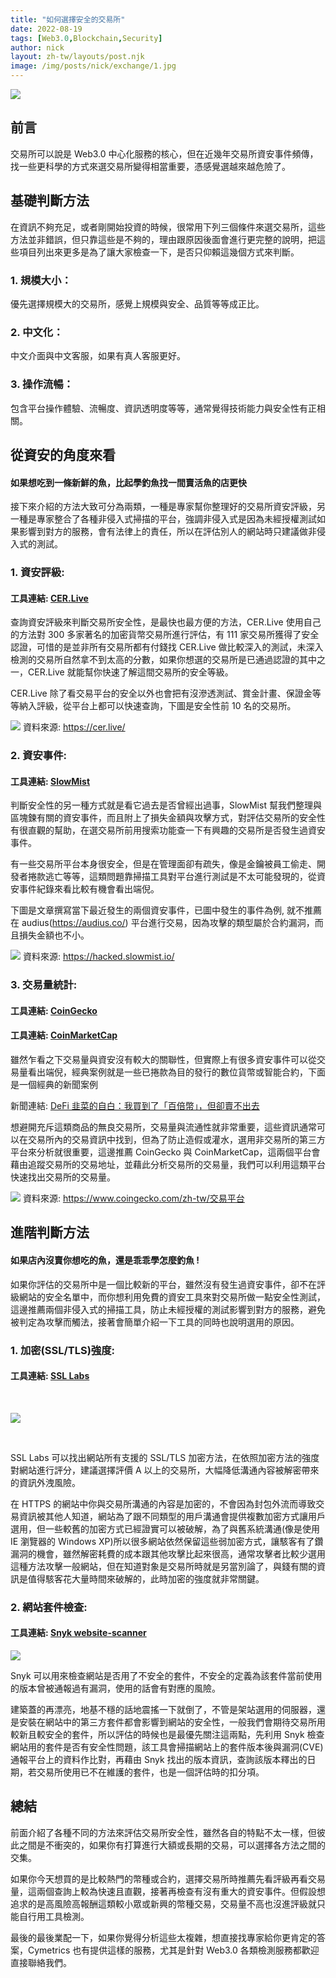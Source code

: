 ```yaml
---
title: "如何選擇安全的交易所"
date: 2022-08-19
tags: [Web3.0,Blockchain,Security]
author: nick
layout: zh-tw/layouts/post.njk
image: /img/posts/nick/exchange/1.jpg
---
```


![](/img/posts/nick/exchange/ex_1.jpg)

## 前言

交易所可以說是 Web3.0 中心化服務的核心，但在近幾年交易所資安事件頻傳，找一些更科學的方式來選交易所變得相當重要，憑感覺選越來越危險了。

## 基礎判斷方法
在資訊不夠充足，或者剛開始投資的時候，很常用下列三個條件來選交易所，這些方法並非錯誤，但只靠這些是不夠的，理由跟原因後面會進行更完整的說明，把這些項目列出來更多是為了讓大家檢查一下，是否只仰賴這幾個方式來判斷。
### 1. 規模大小：
優先選擇規模大的交易所，感覺上規模與安全、品質等等成正比。
### 2. 中文化：
中文介面與中文客服，如果有真人客服更好。
### 3. 操作流暢：
包含平台操作體驗、流暢度、資訊透明度等等，通常覺得技術能力與安全性有正相關。

## 從資安的角度來看

#### 如果想吃到一條新鮮的魚，比起學釣魚找一間賣活魚的店更快

接下來介紹的方法大致可分為兩類，一種是專家幫你整理好的交易所資安評級，另一種是專家整合了各種非侵入式掃描的平台，強調非侵入式是因為未經授權測試如果影響到對方的服務，會有法律上的責任，所以在評估別人的網站時只建議做非侵入式的測試。

### 1. 資安評級:
#### 工具連結: [CER.Live](https://cer.live)

查詢資安評級來判斷交易所安全性，是最快也最方便的方法，CER.Live 使用自己的方法對 300 多家著名的加密貨幣交易所進行評估，有 111 家交易所獲得了安全認證，可惜的是並非所有交易所都有付錢找 CER.Live 做比較深入的測試，未深入檢測的交易所自然拿不到太高的分數，如果你想選的交易所是已通過認證的其中之一，CER.Live 就能幫你快速了解這間交易所的安全等級。

CER.Live 除了看交易平台的安全以外也會把有沒滲透測試、賞金計畫、保證金等等納入評級，從平台上都可以快速查詢，下圖是安全性前 10 名的交易所。

![](/img/posts/nick/exchange/ex_2.jpg)
資料來源: https://cer.live/

### 2. 資安事件:

#### 工具連結: [SlowMist](https://hacked.slowmist.io)

判斷安全性的另一種方式就是看它過去是否曾經出過事，SlowMist 幫我們整理與區塊鍊有關的資安事件，而且附上了損失金額與攻擊方式，對評估交易所的安全性有很直觀的幫助，在選交易所前用搜索功能查一下有興趣的交易所是否發生過資安事件。

有一些交易所平台本身很安全，但是在管理面卻有疏失，像是金鑰被員工偷走、開發者捲款逃亡等等，這類問題靠掃描工具對平台進行測試是不太可能發現的，從資安事件紀錄來看比較有機會看出端倪。

下圖是文章撰寫當下最近發生的兩個資安事件，已圖中發生的事件為例, 就不推薦在 audius(https://audius.co/) 平台進行交易，因為攻擊的類型屬於合約漏洞，而且損失金額也不小。

![](/img/posts/nick/exchange/ex_3.jpg)
資料來源: https://hacked.slowmist.io/


### 3. 交易量統計:

#### 工具連結: [CoinGecko](https://www.coingecko.com)
#### 工具連結: [CoinMarketCap](https://coinmarketcap.com)

雖然乍看之下交易量與資安沒有較大的關聯性，但實際上有很多資安事件可以從交易量看出端倪，經典案例就是一些已捲款為目的發行的數位貨幣或智能合約，下面是一個經典的新聞案例

新聞連結: [DeFi 韭菜的自白：我買到了「百倍幣」，但卻賣不出去](https://blockcast.it/2020/11/12/confessions-of-a-defi-investor-i-bought-tokens-that-no-one-wants/ "Title")

想避開充斥這類商品的無良交易所，交易量與流通性就非常重要，這些資訊通常可以在交易所內的交易資訊中找到，但為了防止造假或灌水，選用非交易所的第三方平台來分析就很重要，這邊推薦 CoinGecko 與 CoinMarketCap，這兩個平台會藉由追蹤交易所的交易地址，並藉此分析交易所的交易量，我們可以利用這類平台快速找出交易所的交易量。

![](/img/posts/nick/exchange/ex_4.jpg)
資料來源: https://www.coingecko.com/zh-tw/交易平台

## 進階判斷方法

#### 如果店內沒賣你想吃的魚，還是乖乖學怎麼釣魚 !

如果你評估的交易所中是一個比較新的平台，雖然沒有發生過資安事件，卻不在評級網站的安全名單中，而你想利用免費的資安工具來對交易所做一點安全性測試，這邊推薦兩個非侵入式的掃描工具，防止未經授權的測試影響到對方的服務，避免被判定為攻擊而觸法，接著會簡單介紹一下工具的同時也說明選用的原因。

### 1. 加密(SSL/TLS)強度:

#### 工具連結: [SSL Labs](https://www.ssllabs.com/ssltest/)

<br>

![](/img/posts/nick/exchange/ex_5.jpg)

<br>

SSL Labs 可以找出網站所有支援的 SSL/TLS 加密方法，在依照加密方法的強度對網站進行評分，建議選擇評價 A 以上的交易所，大幅降低溝通內容被解密帶來的資訊外洩風險。

在 HTTPS 的網站中你與交易所溝通的內容是加密的，不會因為封包外流而導致交易資訊被其他人知道，網站為了跟不同類型的用戶溝通會提供複數加密方式讓用戶選用，但一些較舊的加密方式已經證實可以被破解，為了與舊系統溝通(像是使用 IE 瀏覽器的 Windows XP)所以很多網站依然保留這些弱加密方式，讓駭客有了鑽漏洞的機會，雖然解密耗費的成本跟其他攻擊比起來很高，通常攻擊者比較少選用這種方法攻擊一般網站，但在知道對象是交易所時就是另當別論了，與錢有關的資訊是值得駭客花大量時間來破解的，此時加密的強度就非常關鍵。

### 2. 網站套件檢查:

#### 工具連結: [Snyk website-scanner](https://snyk.io/website-scanner/)

![](/img/posts/nick/exchange/ex_6.jpg)

Snyk 可以用來檢查網站是否用了不安全的套件，不安全的定義為該套件當前使用的版本曾被通報過有漏洞，使用的話會有對應的風險。

建築蓋的再漂亮，地基不穩的話地震搖一下就倒了，不管是架站選用的伺服器，還是安裝在網站中的第三方套件都會影響到網站的安全性，一般我們會期待交易所用較新且較安全的套件，所以評估的時候也是最優先關注這兩點，先利用 Snyk 檢查網站用的套件是否有安全性問題，該工具會掃描網站上的套件版本後與漏洞(CVE)通報平台上的資料作比對，再藉由 Snyk 找出的版本資訊，查詢該版本釋出的日期，若交易所使用已不在維護的套件，也是一個評估時的扣分項。

## 總結

前面介紹了各種不同的方法來評估交易所安全性，雖然各自的特點不太一樣，但彼此之間是不衝突的，如果你有打算進行大額或長期的交易，可以選擇各方法之間的交集。

如果你今天想買的是比較熱門的幣種或合約，選擇交易所時推薦先看評級再看交易量，這兩個查詢上較為快速且直觀，接著再檢查有沒有重大的資安事件。但假設想追求的是高風險高報酬這類較小眾或新興的幣種交易，交易量不高也沒進評級就只能自行用工具檢測。

最後的最後業配一下，如果你覺得分析這些太複雜，想直接找專家給你更肯定的答案，Cymetrics 也有提供這樣的服務，尤其是針對 Web3.0 各類檢測服務都歡迎直接聯絡我們。